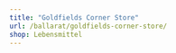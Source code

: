 ```yaml
---
title: "Goldfields Corner Store"
url: /ballarat/goldfields-corner-store/
shop: Lebensmittel
---
```


